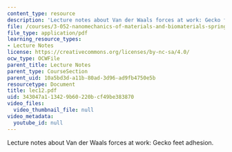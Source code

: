 ```yaml
---
content_type: resource
description: 'Lecture notes about Van der Waals forces at work: Gecko feet adhesion.'
file: /courses/3-052-nanomechanics-of-materials-and-biomaterials-spring-2007/343047a113429b60220bcf49be383870_lec12.pdf
file_type: application/pdf
learning_resource_types:
- Lecture Notes
license: https://creativecommons.org/licenses/by-nc-sa/4.0/
ocw_type: OCWFile
parent_title: Lecture Notes
parent_type: CourseSection
parent_uid: 10a5bd3d-a11b-80ad-3d96-ad9fb4750e5b
resourcetype: Document
title: lec12.pdf
uid: 343047a1-1342-9b60-220b-cf49be383870
video_files:
  video_thumbnail_file: null
video_metadata:
  youtube_id: null
---
```

Lecture notes about Van der Waals forces at work: Gecko feet adhesion.